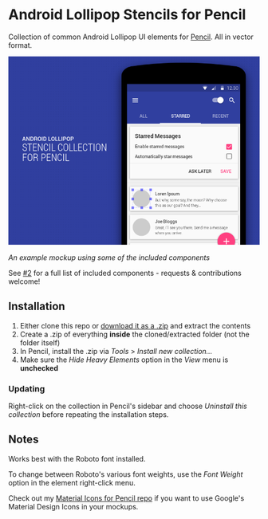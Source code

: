 # Android Lollipop Stencils for Pencil

Collection of common Android Lollipop UI elements for [Pencil](https://github.com/prikhi/pencil). All in vector format.

![Example mockup made with the collection](/misc/preview.png)

_An example mockup using some of the included components_

See [#2](/../../issues/2) for a full list of included components - requests & contributions welcome!

## Installation
1. Either clone this repo or [download it as a .zip](https://github.com/nathanielw/Andriod-Lollipop-Pencil-Stencils/archive/master.zip) and extract the contents
2. Create a .zip of everything **inside** the cloned/extracted folder (not the folder itself)
3. In Pencil, install the .zip via _Tools_ > _Install new collection..._
4. Make sure the _Hide Heavy Elements_ option in the _View_ menu is **unchecked**

### Updating
Right-click on the collection in Pencil's sidebar and choose _Uninstall this collection_ before repeating the installation steps.

## Notes
Works best with the Roboto font installed.

To change between Roboto's various font weights, use the _Font Weight_ option in the element right-click menu.

Check out my [Material Icons for Pencil repo](https://github.com/nathanielw/Material-Icons-for-Pencil) if you want to use Google's Material Design Icons in your mockups.
